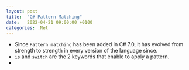 ```yaml
---
layout: post
title:  "C# Pattern Matching"
date:   2022-04-21 09:00:00 +0100
categories: .Net
---
```


* Since `Pattern matching` has been added in C# 7.0, it has evolved from strength to strength in every version of the language since.
* `is` and `switch` are the 2 keywords that enable to apply a pattern.
* 

